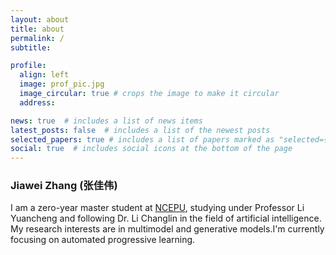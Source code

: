 ```yaml
---
layout: about
title: about
permalink: /
subtitle:

profile:
  align: left
  image: prof_pic.jpg
  image_circular: true # crops the image to make it circular
  address:

news: true  # includes a list of news items
latest_posts: false  # includes a list of the newest posts
selected_papers: true # includes a list of papers marked as "selected={true}"
social: true  # includes social icons at the bottom of the page
---
```


### **Jiawei** Zhang (张佳伟)

I am a zero-year master student at [NCEPU](https://www.ncepu.edu.cn/), studying under Professor Li Yuancheng and following Dr. Li Changlin in the field of artificial intelligence. My research interests are in multimodel and generative models.I'm currently focusing on automated progressive learning.